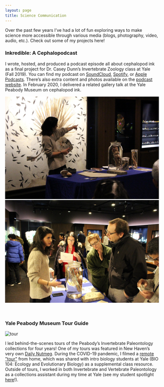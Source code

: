 ```yaml
---
layout: page
title: Science Communication
---
```


Over the past few years I’ve had a lot of fun exploring ways to make science more accessible through various media (blogs, photography, video, audio, etc.). Check out some of my projects here!

### Inkredible: A Cephalopodcast

I wrote, hosted, and produced a podcast episode all about cephalopod ink as a final project for Dr. Casey Dunn’s Invertebrate Zoology class at Yale (Fall 2019). You can find my podcast on <a href="https://soundcloud.com/maya-juman/inkredible-a-cephalopodcast" target="_blank">SoundCloud</a>, <a href="https://open.spotify.com/show/0JaFabsUnukuNOMlKrkq1E" target="_blank">Spotify</a>, or <a href="https://podcasts.apple.com/us/podcast/inkredible-a-cephalopodcast/id1490214137" target="_blank">Apple Podcasts</a>. There’s also extra content and photos available on the <a href="https://inkrediblepod.wordpress.com/" target="_blank">podcast website</a>. In February 2020, I delivered a related gallery talk at the Yale Peabody Museum on cephalopod ink.

<img src="/public/ceph1.JPG" alt="talk1"><img src="/public/ceph2.JPG" alt="talk2">

<br />

### Yale Peabody Museum Tour Guide

<img src=”/public/tour.jpg” alt="tour"/>

<p align=left>I led behind-the-scenes tours of the Peabody’s Invertebrate Paleontology collections for four years! One of my tours was featured in New Haven’s very own <a href="http://dailynutmeg.com/2018/01/25/peabody-museum-behind-scenes-grand-tour/" target="_blank">Daily Nutmeg</a>. During the COVID-19 pandemic, I filmed a <a href="https://www.youtube.com/watch?v=9qENRyMooXs" target="_blank">remote "tour"</a> from home, which was shared with intro biology students at Yale (BIO 104: Ecology and Evolutionary Biology) as a supplemental class resource. Outside of tours, I worked in both Invertebrate and Vertebrate Paleontology as a collections assistant during my time at Yale (see my student spotlight <a href="https://peabody.yale.edu/education/maya-juman-student-spotlight" target="_blank">here</a>!).</p>


